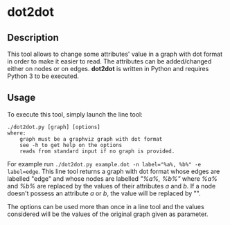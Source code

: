 dot2dot
=======

Description
-----------

This tool allows to change some attributes' value in
a graph with dot format in order to make it easier to read. The attributes can be added/changed either on nodes or on edges. **dot2dot** is
written in Python and requires Python 3 to be executed.

Usage
-----
To execute this tool, simply launch the line tool:

    ./dot2dot.py [graph] [options]
    where:
        graph must be a graphviz graph with dot format
        see -h to get help on the options
        reads from standard input if no graph is provided.

For example run `./dot2dot.py example.dot -n label="%a%, %b%" -e label=edge`. This line tool returns a graph with dot format whose edges are labelled "edge" and whose
nodes are labelled *"%a%, %b%"* where *%a%* and *%b%* are replaced by the values of their attributes
*a* and *b*. If a node doesn't possess an attribute *a* or *b*, the value will be replaced by "".

The options can be used more than once in a line tool and the values considered will be the values of the
original graph given as parameter.
